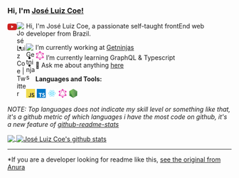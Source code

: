 ### Hi, I'm [José Luiz Coe!](https://www.joseluizcoe.com)

<p>
  <a href="https://youtube.com/joseluizcoe">
    <img align="left" alt="José Luiz Coe | Twitter" width="21px" src="https://raw.githubusercontent.com/joseluizcoe/joseluizcoe/master/assets/youtube.png" />
  </a>
  <a href="https://twitter.com/joseluizcoe">
    <img align="left" alt="José Luiz Coe | Twitter" width="21px" src="https://raw.githubusercontent.com/joseluizcoe/joseluizcoe/master/assets/twitter.svg" />
  </a>
</p>

Hi, I'm José Luiz Coe, a passionate self-taught frontEnd web developer from Brazil.

- <img align="left" alt="Getninjas" width="21px" src="https://avatars3.githubusercontent.com/u/1795097?s=21" /> I’m currently working at [Getninjas](https://github.com/getninjas)
- <img height="20" src="https://raw.githubusercontent.com/github/explore/5c058a388828bb5fde0bcafd4bc867b5bb3f26f3/topics/graphql/graphql.png"> I’m currently learning GraphQL & Typescript
- 💬 Ask me about anything [here](https://github.com/joseluizcoe/joseluizcoe/issues)

**Languages and Tools:**  

<code><img height="20" src="https://raw.githubusercontent.com/github/explore/80688e429a7d4ef2fca1e82350fe8e3517d3494d/topics/javascript/javascript.png"></code>
<code><img height="20" src="https://raw.githubusercontent.com/github/explore/80688e429a7d4ef2fca1e82350fe8e3517d3494d/topics/typescript/typescript.png"></code>
<code><img height="20" src="https://raw.githubusercontent.com/github/explore/80688e429a7d4ef2fca1e82350fe8e3517d3494d/topics/react/react.png"></code>
<code><img height="20" src="https://raw.githubusercontent.com/github/explore/5c058a388828bb5fde0bcafd4bc867b5bb3f26f3/topics/graphql/graphql.png"></code>
<code><img height="20" src="https://raw.githubusercontent.com/github/explore/80688e429a7d4ef2fca1e82350fe8e3517d3494d/topics/nodejs/nodejs.png"></code>    

<!--- 
  if you have forked this to use on your profile, 
  Change the `github-readme-stats.anuraghazra1.vercel.app` to `github-readme-stats.vercel.app` 
--->

<!-- Change the `github-readme-stats.anuraghazra1.vercel.app` to `github-readme-stats.vercel.app`  -->

*NOTE: Top languages does not indicate my skill level or something like that, it's a github metric of which languages i have the most code on github, it's a new feature of [github-readme-stats](https://github.com/anuraghazra/github-readme-stats)*

<a href="https://github.com/joseluizcoe/github-readme-stats">
  <!-- Change the `github-readme-stats.anuraghazra1.vercel.app` to `github-readme-stats.vercel.app`  -->
  <img align="center" src="https://github-readme-stats.vercel.app/api/top-langs/?username=joseluizcoe&theme=default" />
</a>
<a href="https://github.com/joseluizcoe/github-readme-stats">
  <img align="center" src="https://github-readme-stats.vercel.app/api?username=joseluizcoe&show_icons=true&theme=default&line_height=27" alt="José Luiz Coe's github stats" />
</a>


___
*If you are a developer looking for readme like this, [see the original from Anura](https://github.com/anuraghazra/anuraghazra)
